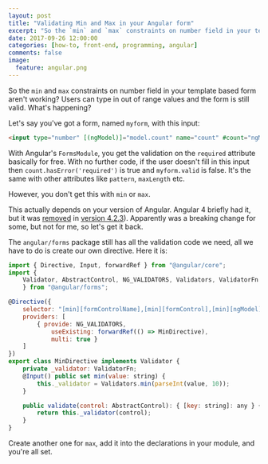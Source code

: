 ```yaml
---
layout: post
title: "Validating Min and Max in your Angular form"
excerpt: "So the `min` and `max` constraints on number field in your template based form aren't working? Here's the code to fix that"
date: 2017-09-26 12:00:00
categories: [how-to, front-end, programming, angular]
comments: false
image:
  feature: angular.png
---
```


So the `min` and `max` constraints on number field in your template based form aren't working? Users can type in out of range values and the form is still valid. What's happening?

Let's say you've got a form, named `myform`, with this input:

```html
<input type="number" [(ngModel)]="model.count" name="count" #count="ngModel" required min="0">
```

With Angular's `FormsModule`, you get the validation on the `required` attribute basically for free. With no further code, if the user doesn't fill in this input then `count.hasError('required')` is true and  `myform.valid` is false. It's the same with other attributes like `pattern`, `maxLength` etc.

However, you don't get this with `min` or `max`.

This actually depends on your version of Angular. Angular 4 briefly had it, but it was [removed](https://github.com/angular/angular/pull/17622) in [version 4.2.3](https://github.com/angular/angular/blob/e17128e7cb44729c0df7d9cfcaf3dc7d92466813/CHANGELOG.md#423-2017-06-16)). Apparently was a breaking change for some, but not for me, so let's get it back.

The `angular/forms` package still has all the validation code we need, all we have to do is create our own directive. Here it is:

```javascript
import { Directive, Input, forwardRef } from "@angular/core";
import {
	Validator, AbstractControl, NG_VALIDATORS, Validators, ValidatorFn
	} from "@angular/forms";

@Directive({
    selector: "[min][formControlName],[min][formControl],[min][ngModel]",
    providers: [
        { provide: NG_VALIDATORS,
			useExisting: forwardRef(() => MinDirective),
			multi: true }
    ]
})
export class MinDirective implements Validator {
    private _validator: ValidatorFn;
    @Input() public set min(value: string) {
        this._validator = Validators.min(parseInt(value, 10));
    }

    public validate(control: AbstractControl): { [key: string]: any } {
        return this._validator(control);
    }
}
```

Create another one for `max`, add it into the declarations in your module, and you're all set.
